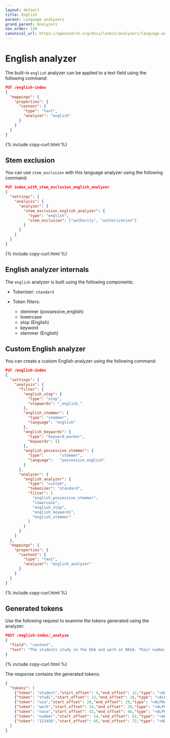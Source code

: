 ```yaml
---
layout: default
title: English
parent: Language analyzers
grand_parent: Analyzers
nav_order: 120
canonical_url: https://opensearch.org/docs/latest/analyzers/language-analyzers/english/
---
```


# English analyzer

The built-in `english` analyzer can be applied to a text field using the following command:

```json
PUT /english-index
{
  "mappings": {
    "properties": {
      "content": {
        "type": "text",
        "analyzer": "english"
      }
    }
  }
}
```
{% include copy-curl.html %}

## Stem exclusion

You can use `stem_exclusion` with this language analyzer using the following command:

```json
PUT index_with_stem_exclusion_english_analyzer
{
  "settings": {
    "analysis": {
      "analyzer": {
        "stem_exclusion_english_analyzer": {
          "type": "english",
          "stem_exclusion": ["authority", "authorization"]
        }
      }
    }
  }
}
```
{% include copy-curl.html %}

## English analyzer internals

The `english` analyzer is built using the following components:

- Tokenizer: `standard`

- Token filters:
  - stemmer (possessive_english)
  - lowercase
  - stop (English)
  - keyword
  - stemmer (English)

## Custom English analyzer

You can create a custom English analyzer using the following command:

```json
PUT /english-index
{
  "settings": {
    "analysis": {
      "filter": {
        "english_stop": {
          "type": "stop",
          "stopwords": "_english_"
        },
        "english_stemmer": {
          "type": "stemmer",
          "language": "english"
        },
        "english_keywords": {
          "type": "keyword_marker",
          "keywords": []
        },
        "english_possessive_stemmer": {
          "type":       "stemmer",
          "language":   "possessive_english"
        }
      },
      "analyzer": {
        "english_analyzer": {
          "type": "custom",
          "tokenizer": "standard",
          "filter": [
            "english_possessive_stemmer",
            "lowercase",
            "english_stop",
            "english_keywords",
            "english_stemmer"
          ]
        }
      }
    }
  },
  "mappings": {
    "properties": {
      "content": {
        "type": "text",
        "analyzer": "english_analyzer"
      }
    }
  }
}
```
{% include copy-curl.html %}

## Generated tokens

Use the following request to examine the tokens generated using the analyzer:

```json
POST /english-index/_analyze
{
  "field": "content",
  "text": "The students study in the USA and work at NASA. Their numbers are 123456."
}
```
{% include copy-curl.html %}

The response contains the generated tokens:

```json
{
  "tokens": [
    {"token": "student","start_offset": 4,"end_offset": 12,"type": "<ALPHANUM>","position": 1},
    {"token": "studi","start_offset": 13,"end_offset": 18,"type": "<ALPHANUM>","position": 2},
    {"token": "usa","start_offset": 26,"end_offset": 29,"type": "<ALPHANUM>","position": 5},
    {"token": "work","start_offset": 34,"end_offset": 38,"type": "<ALPHANUM>","position": 7},
    {"token": "nasa","start_offset": 42,"end_offset": 46,"type": "<ALPHANUM>","position": 9},
    {"token": "number","start_offset": 54,"end_offset": 61,"type": "<ALPHANUM>","position": 11},
    {"token": "123456","start_offset": 66,"end_offset": 72,"type": "<NUM>","position": 13}
  ]
}
```